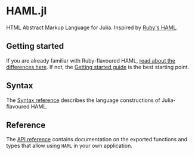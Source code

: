 # HAML.jl

HTML Abstract Markup Language for Julia. Inspired by [Ruby's HAML](http://haml.info/).

## Getting started

If you are already familiar with Ruby-flavoured HAML, [read about the
differences here](fromruby.md). If not, the [Getting started guide](@ref) is the best
starting point.

## Syntax

The [Syntax reference](@ref) describes the language constructions of Julia-flavoured
HAML.

## Reference

The [API reference](@ref) contains documentation on the exported functions and types
that allow using `HAML` in your own application.

